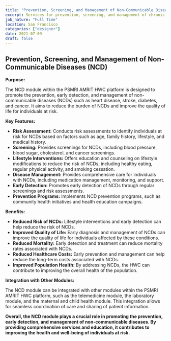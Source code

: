 ```yaml
---
title: "Prevention, Screening, and Management of Non-Communicable Diseases (NCD)"
excerpt: Services for prevention, screening, and management of chronic diseases.
job_nature: "Full Time"
location: San Francisco
categories: ["designer"]
date: 2021-07-09
draft: false
---
```


## Prevention, Screening, and Management of Non-Communicable Diseases (NCD)

**Purpose:**

The NCD module within the PSMRI AMRIT HWC platform is designed to promote the prevention, early detection, and management of non-communicable diseases (NCDs) such as heart disease, stroke, diabetes, and cancer. It aims to reduce the burden of NCDs and improve the quality of life for individuals at risk.

**Key Features:**

- **Risk Assessment:** Conducts risk assessments to identify individuals at risk for NCDs based on factors such as age, family history, lifestyle, and medical history.
- **Screening:** Provides screenings for NCDs, including blood pressure, blood sugar, cholesterol, and cancer screenings.
- **Lifestyle Interventions:** Offers education and counseling on lifestyle modifications to reduce the risk of NCDs, including healthy eating, regular physical activity, and smoking cessation.
- **Disease Management:** Provides comprehensive care for individuals with NCDs, including medication management, monitoring, and support.
- **Early Detection:** Promotes early detection of NCDs through regular screenings and risk assessments.
- **Prevention Programs:** Implements NCD prevention programs, such as community health initiatives and health education campaigns.

**Benefits:**

- **Reduced Risk of NCDs:** Lifestyle interventions and early detection can help reduce the risk of NCDs.
- **Improved Quality of Life:** Early diagnosis and management of NCDs can improve the quality of life for individuals affected by these conditions.
- **Reduced Mortality:** Early detection and treatment can reduce mortality rates associated with NCDs.
- **Reduced Healthcare Costs:** Early prevention and management can help reduce the long-term costs associated with NCDs.
- **Improved Population Health:** By addressing NCDs, the HWC can contribute to improving the overall health of the population.

**Integration with Other Modules:**

The NCD module can be integrated with other modules within the PSMRI AMRIT HWC platform, such as the telemedicine module, the laboratory module, and the maternal and child health module. This integration allows for seamless coordination of care and sharing of patient information.

**Overall, the NCD module plays a crucial role in promoting the prevention, early detection, and management of non-communicable diseases. By providing comprehensive services and education, it contributes to improving the health and well-being of individuals at risk.**
